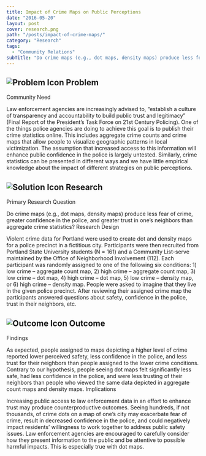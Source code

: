 ```yaml
---
title: Impact of Crime Maps on Public Perceptions
date: "2016-05-20"
layout: post
cover: research.png
path: "/posts/impact-of-crime-maps/"
category: "Research"
tags:
  - "Community Relations"
subTitle: "Do crime maps (e.g., dot maps, density maps) produce less fear of crime, greater confidence in the police, and greater trust in one’s neighbors than aggregate crime statistics?"
---
```

## ![Problem Icon](https://github.com/google/material-design-icons/raw/master/alert/1x_web/ic_error_outline_black_48dp.png "Problem") Problem

Community Need

Law enforcement agencies are increasingly advised to, “establish a culture of transparency and accountability to build public trust and legitimacy” (Final Report of the President’s Task Force on 21st Century Policing). One of the things police agencies are doing to achieve this goal is to publish their crime statistics online. This includes aggregate crime counts and crime maps that allow people to visualize geographic patterns in local victimization. The assumption that increased access to this information will enhance public confidence in the police is largely untested. Similarly, crime statistics can be presented in different ways and we have little empirical knowledge about the impact of different strategies on public perceptions.
## ![Solution Icon](https://github.com/google/material-design-icons/raw/master/action/1x_web/ic_lightbulb_outline_black_48dp.png "Solution") Research
Primary Research Question

Do crime maps (e.g., dot maps, density maps) produce less fear of crime, greater confidence in the police, and greater trust in one’s neighbors than aggregate crime statistics?
Research Design

Violent crime data for Portland were used to create dot and density maps for a police precinct in a fictitious city. Participants were then recruited from Portland State University students (N = 161) and a Community List-serve maintained by the Office of Neighborhood Involvement (112). Each participant was randomly assigned to one of the following six conditions: 1) low crime – aggregate count map, 2) high crime – aggregate count map, 3) low crime – dot map, 4) high crime – dot map, 5) low crime – density map, or 6) high crime – density map. People were asked to imagine that they live in the given police precinct. After reviewing their assigned crime map the participants answered questions about safety, confidence in the police, trust in their neighbors, etc.
## ![Outcome Icon](https://github.com/google/material-design-icons/raw/master/action/1x_web/ic_view_list_black_48dp.png "Outcome") Outcome
Findings

As expected, people assigned to maps depicting a higher level of crime reported lower perceived safety, less confidence in the police, and less trust for their neighbors than people assigned to the lower crime conditions. Contrary to our hypothesis, people seeing dot maps felt significantly less safe, had less confidence in the police, and were less trusting of their neighbors than people who viewed the same data depicted in aggregate count maps and density maps.
Implications

Increasing public access to law enforcement data in an effort to enhance trust may produce counterproductive outcomes. Seeing hundreds, if not thousands, of crime dots on a map of one’s city may exacerbate fear of crime, result in decreased confidence in the police, and could negatively impact residents’ willingness to work together to address public safety issues. Law enforcement agencies are encouraged to carefully consider how they present information to the public and be attentive to possible harmful impacts. This is especially true with dot maps.